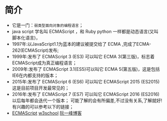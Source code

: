 # 简介

- 它是一门：`弱类型面向对象的编程语言`；
- java script 学名叫 ECMAScript ，和 Ruby python 一样都是动态语言(又叫 脚本化语言)，
- 1997年:以JavaScript1.1为蓝本的建议被提交给了 ECMA ,完成了ECMA-262(ECMAScript)发布;
- 1999年:发布了 ECMAScript 3 (ES3) 可以叫它 ECMA 3(第三版)，标志着ECMAScript成为真正编程语言；
- 2009年:发布了 ECMAScript 3.1(ES5)可以叫它 ECMA 5(第五版)，这是包括IE6在内都支持的版本；
- 2015年:发布了 ECMAScript 6 (ES6) 可以叫它 ECMAScript 2015 (ES2015)这是目前项目开发最常见的；
- 2016年:发布了 ECMAScript 7 (ES7) 可以叫它 ECMAScript 2016 (ES2016)以后每年都会迭代一个版本；
  可能了解的会有所偏差,不过没有关系,了解就好! 有兴趣的可以参考以下的链接；
- [ECMAScript](https://tc39.github.io/ecma262/)
  [w3school](http://www.w3school.com.cn/js/pro_js_history.asp)
  [阮一峰博客](http://javascript.ruanyifeng.com/introduction/history.html)




